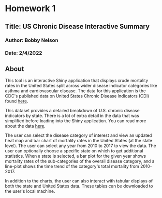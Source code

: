 # Homework 1

## Title: US Chronic Disease Interactive Summary
### Author: Bobby Nelson
### Date: 2/4/2022

## About

This tool is an interactive Shiny application that displays crude mortality rates in the United States split across wider disease indicator categories like asthma and cardiovascular disease. The data for this application is the CDC's published data on United States Chronic Disease Indicators (CDI) found [here](https://catalog.data.gov/dataset/u-s-chronic-disease-indicators-cdi).

This dataset provides a detailed breakdown of U.S. chronic disease indicators 
by state. There is a lot of extra detail in the data that was simplified
before loading into the Shiny application. You can read more about the data
[here](./data/rr6401.pdf).

The user can select the disease category of interest and view an updated heat map and bar chart of mortality rates in the United States (at the state level). The user can select any year from 2010 to 2017 to view the data. The user can optionally choose a specific state on which to get additional statistics. When a state is selected, a bar plot for the given year shows mortality rates of the sub-categories of the overall disease category, and a line-plot shows the time trend of the category's total mortality from 2010-2017. 

In addition to the charts, the user can also interact with tabular displays of both the state and United States data. These tables can be downloaded to the user's local machine.

